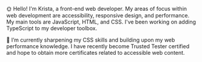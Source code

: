 🌞 Hello! I'm Krista, a front-end web developer. My areas of focus within web development are accessibility, responsive design, and performance. My main tools are JavaScript, HTML, and CSS. I've been working on adding TypeScript to my developer toolbox.

🌱 I’m currently sharpening my CSS skills and building upon my web performance knowledge. I have recently become Trusted Tester certified and hope to obtain more certificates related to accessible web content.

<!--
**meloncatty/meloncatty** is a ✨ _special_ ✨ repository because its `README.md` (this file) appears on your GitHub profile.
-->
